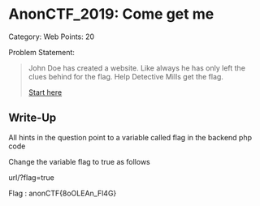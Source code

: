 # AnonCTF_2019: Come get me

Category: Web
Points: 20

Problem Statement:

>John Doe has created a website. Like always he has only left the clues behind for the flag. Help Detective Mills get the 
>flag.
>
>[Start here](http://anonctf.000webhostapp.com/comeGetMe.php)

## Write-Up

All hints in the question point to a variable called flag in the backend php code

Change the variable flag to true as follows

url/?flag=true

Flag : anonCTF{8oOLEAn_Fl4G}
